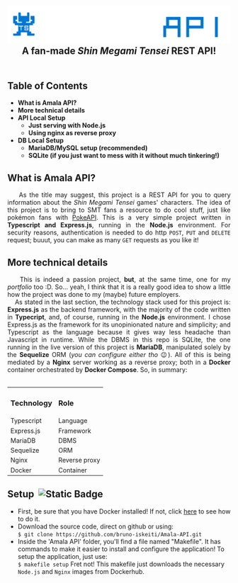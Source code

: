 <h2 align="center">
<img src="https://github.com/bruno-iskeiti/Amala-API/blob/050577deca60b4a524f4bfb612cf9c1abed7e529/public/images/logo.png" alt="project logo"> <br>
A fan-made <i>Shin Megami Tensei</i> REST API!
<br>&nbsp;
</h2>

## Table of Contents

- **What is Amala API?**
- **More technical details**
- **API Local Setup**
  - **Just serving with Node.js**
  - **Using nginx as reverse proxy**
- **DB Local Setup**
  - **MariaDB/MySQL setup (recommended)**
  - **SQLite (if you just want to mess with it without much tinkering!)**

<h2 size="300px">What is Amala API?</h2>
  <div align="justify">&nbsp;&nbsp;&nbsp;&nbsp;As the title may suggest, this project is a REST API for you to query information about the <i>Shin Megami Tensei</i> games'  characters. The idea of this project is to bring to SMT fans a resource to do cool stuff, just like pokémon fans with <a href="https://pokeapi.co">PokeAPI</a>. This is a very simple project written in <b>Typescript and Express.js</b>, running in the <b>Node.js</b> environment. For security reasons, authentication is needed to do http <code>POST</code>, <code>PUT</code> and <code>DELETE</code> request; buuut, you can make as many <code>GET</code> requests as you like it!</div>

<h2>More technical details</h2>
  <div align="justify">&nbsp;&nbsp;&nbsp;&nbsp;This is indeed a passion project, <b>but</b>, at the same time, one for my <i>portfolio</i> too :D. So... yeah, I think that it is a really good idea to show a little how the project was done to my (maybe) future employers.
  <br>&nbsp;&nbsp;&nbsp;&nbsp;As stated in the last section, the technology stack used for this project is: <b>Express.js</b> as the backend framework, with the majority of the code written in <b>Typecript</b>, and, of course, running in the <b>Node.js</b> environment. I chose Express.js as the framework for its unopinionated nature and simplicity; and Typescript as the language because it gives way less headache than Javascript in runtime. While the DBMS in this repo is SQLite, the one running in the live version of this project is <b>MariaDB</b>, manipulated solely by the <b>Sequelize</b> ORM (<i>you can configure either tho</i> &#128521). All of this is being mediated by a <b>Nginx</b> server working as a reverse proxy; both in a <b>Docker</b> container orchestrated by <b>Docker Compose</b>. So, in summary:
  <br>&nbsp;
  </div>
  <div align="center">
      <table>
        <tr>
            <td><b><h3>Technology</h3></b></td>
            <td><b><h3>Role</h3></b></td>
        </tr>
        <tr>
            <td>Typescript</td>
            <td>Language</td>
        </tr>
        <tr>
            <td>Express.js</td>
            <td>Framework</td>
        </tr>
        <tr>
            <td>MariaDB</td>
            <td>DBMS</td>
        <tr>
            <td>Sequelize</td>
            <td>ORM</td>
        </tr>
        <tr>
            <td>Nginx</td>
            <td>Reverse proxy</td>
        </tr>
        <tr>
            <td>Docker</td>
            <td>Container</td>
        </tr>
      </table>
  </div>

## Setup &nbsp;<img alt="Static Badge" src="https://img.shields.io/badge/typescript-ver._5.9.2-blue">

- First, be sure that you have Docker installed! If not, click <a href="https://docs.docker.com/get-started/get-docker/" target="_blank">here</a> to see how to do it.
- Download the source code, direct on github or using: <br>
  `$ git clone https://github.com/bruno-iskeiti/Amala-API.git`
- Inside the 'Amala API' folder, you'll find a file named "Makefile". It has commands to make it easier to install and configure the application! To setup the application, just use: <br>
`$ makefile setup`
Fret not! This makefile just downloads the necessary `Node.js` and `Nginx` images from Dockerhub. 